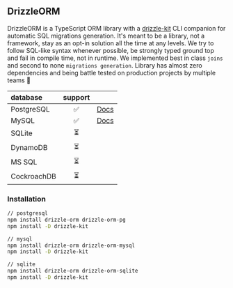 ## DrizzleORM
DrizzleORM is a TypeScript ORM library with a [drizzle-kit](#migrations) CLI companion for automatic SQL migrations generation. 
It's meant to be a library, not a framework, stay as an opt-in solution all the time at any levels. 
We try to follow SQL-like syntax whenever possible, be strongly typed ground top and fail in compile time, not in runtime. 
We implemented best in class `joins` and second to none `migrations generation`. 
Library has almost zero dependencies and being battle tested on production projects by multiple teams 🚀

| database    | support |            |
|:--          |  :---:  | :--        |
| PostgreSQL  | ✅      |[Docs](https://github.com/drizzle-team/drizzle-orm/tree/main/drizzle-orm-pg)|
| MySQL       | ✅      |[Docs](https://github.com/drizzle-team/drizzle-orm/tree/main/drizzle-orm-mysql)|            |
| SQLite      | ⏳      |            |  
| DynamoDB    | ⏳      |            |
| MS SQL      | ⏳      |            |
| CockroachDB | ⏳      |            |

### Installation
```bash
// postgresql
npm install drizzle-orm drizzle-orm-pg
npm install -D drizzle-kit

// mysql
npm install drizzle-orm drizzle-orm-mysql
npm install -D drizzle-kit

// sqlite
npm install drizzle-orm drizzle-orm-sqlite
npm install -D drizzle-kit
```
